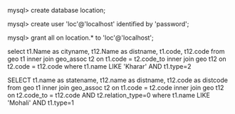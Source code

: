 mysql> create database location;

mysql> create user 'loc'@'localhost' identified by 'password';

mysql> grant all on location.* to 'loc'@'localhost';


select t1.Name as cityname, t12.Name as distname, t1.code, t12.code from
geo t1 inner join geo_assoc t2 on t1.code = t2.code_to 
inner join geo t12 on t2.code = t12.code 
where t1.name LIKE 'Kharar' AND t1.type=2



SELECT t1.name as statename, t12.name as distname, t12.code as distcode from geo t1 inner join geo_assoc t2 on t1.code = t2.code inner join geo t12 on t2.code_to = t12.code AND t2.relation_type=0 where t1.name LIKE 'Mohali' AND t1.type=1
